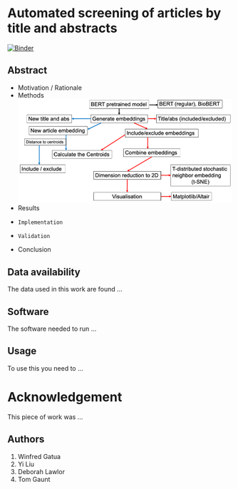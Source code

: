 # Automated screening of articles by title and abstracts

[![Binder](https://mybinder.org/badge_logo.svg)](https://mybinder.org/v2/gh/winfrednyoroka/ArticleSieve/HEAD?labpath=https%3A%2F%2Fgithub.com%2Fwinfrednyoroka%2FArticleSieve%2Fblob%2Fmain%2FNotebooks%2FScreeningpapers.ipynb)

## Abstract
* Motivation / Rationale
* Methods
  ![Autoscreeningstrategy](./Images/Screening_usingBERT.png)
* Results
*     Implementation
*     Validation
* Conclusion

## Data availability
The data used in this work are found ...
## Software
The software needed to run ...
## Usage
To use this you need to ...

# Acknowledgement
This piece of work was ...

## Authors
1. Winfred Gatua
2. Yi Liu
3. Deborah Lawlor
4. Tom Gaunt

